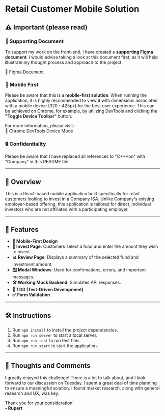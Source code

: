 # Retail Customer Mobile Solution

## ⚠️ Important (please read)

### 📄 Supporting Document

To support my work on the front-end, I have created a **supporting Figma document**. I would advise taking a look at this document first, as it will help illustrate my thought process and approach to the project.

🔗 [Figma Document](<https://www.figma.com/board/AFqj7JG0nBJpOdSSW1rEW2/User-flow-template-(Community)?node-id=0-1&t=hwFtyodq8vg9tKi8-1>)

### 📱 Mobile First

Please be aware that this is a **mobile-first solution**. When running the application, it is highly recommended to view it with dimensions associated with a mobile device (320 - 425px) for the best user experience. This can be achieved on Chrome, for example, by utilizing DevTools and clicking the **"Toggle Device Toolbar"** button.

For more information, please visit:  
🔗 [Chrome DevTools Device Mode](https://developer.chrome.com/docs/devtools/device-mode)

### 🔒 Confidentiality

Please be aware that I have replaced all references to "C\*\*\*on" with "Company" in this README file.

---

## 🌟 Overview

This is a React-based mobile application built specifically for retail customers looking to invest in a Company ISA. Unlike Company's existing employer-based offering, this application is tailored for direct, individual investors who are not affiliated with a participating employer.

---

## 🚀 Features

- **📱 Mobile-First Design**
- **💸 Invest Page**: Customers select a fund and enter the amount they wish to invest.
- **📊 Review Page**: Displays a summary of the selected fund and investment amount.
- **🪟 Modal Windows**: Used for confirmations, errors, and important messages.
- **🛠️ Working Mock Backend**: Simulates API responses.
- **🧪 TDD (Test-Driven Development)**
- **✅ Form Validation**

---

## 🛠️ Instructions

1. Run `npm install` to install the project dependencies.
2. Run `npm run server` to start a local server.
3. Run `npm run test` to run test files.
4. Run `npm run start` to start the application.

---

## 💭 Thoughts and Comments

I greatly enjoyed this challenge! There is a lot to talk about, and I look forward to our discussion on Tuesday. I spent a great deal of time planning to ensure a meaningful solution. I found market research, along with general research and UX, was key.

Thank you for your consideration!  
**- Rupert**
